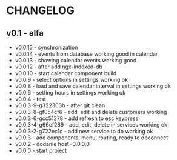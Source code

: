 # CHANGELOG
## v0.1 - alfa
- v0.0.15 - synchronization
- v0.0.14 - events from database working good in calendar
- v0.0.13 - showing calendar events working good
- v0.0.12 - after add ngx-indexed-db
- v0.0.10 - start calendar component build
- v0.0.9 - select options in settings working ok
- v0.0.8 - load and save calendar interval in settings working ok
- v0.0.6 - setting hours in settings working ok
- v0.0.4 - test
- v0.0.3-9-g322303b - after git clean
- v0.0.3-8-gf054cf6 - add, edit and delete customers working
- v0.0.3-6-gcc51278 - add refresh to esc keypress
- v0.0.3-4-g66cf289 - add, edit, delete in services working ok
- v0.0.3-2-g722ec1c - add new service to db working ok
- v0.0.3 - add components, menu, routing, ready to dbconnect
- v0.0.2 - dodanie host=0.0.0.0
- v0.0.0 - start project
